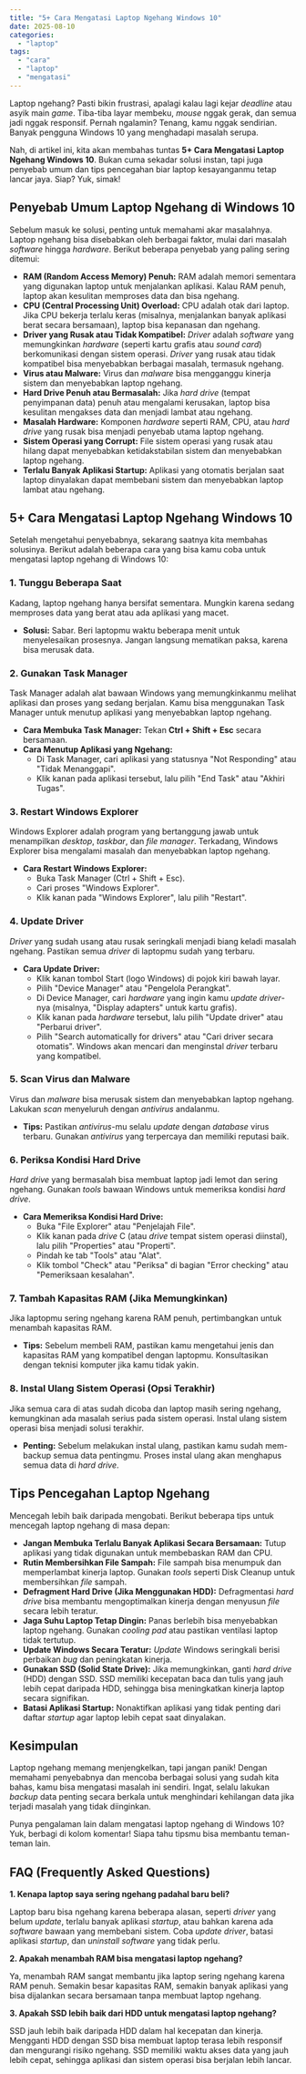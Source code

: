 ```yaml
---
title: "5+ Cara Mengatasi Laptop Ngehang Windows 10"
date: 2025-08-10
categories: 
  - "laptop"
tags: 
  - "cara"
  - "laptop"
  - "mengatasi"
---
```


Laptop ngehang? Pasti bikin frustrasi, apalagi kalau lagi kejar _deadline_ atau asyik main _game_. Tiba-tiba layar membeku, _mouse_ nggak gerak, dan semua jadi nggak responsif. Pernah ngalamin? Tenang, kamu nggak sendirian. Banyak pengguna Windows 10 yang menghadapi masalah serupa.

Nah, di artikel ini, kita akan membahas tuntas **5+ Cara Mengatasi Laptop Ngehang Windows 10**. Bukan cuma sekadar solusi instan, tapi juga penyebab umum dan tips pencegahan biar laptop kesayanganmu tetap lancar jaya. Siap? Yuk, simak!

## Penyebab Umum Laptop Ngehang di Windows 10

Sebelum masuk ke solusi, penting untuk memahami akar masalahnya. Laptop ngehang bisa disebabkan oleh berbagai faktor, mulai dari masalah _software_ hingga _hardware_. Berikut beberapa penyebab yang paling sering ditemui:

- **RAM (Random Access Memory) Penuh:** RAM adalah memori sementara yang digunakan laptop untuk menjalankan aplikasi. Kalau RAM penuh, laptop akan kesulitan memproses data dan bisa ngehang.
- **CPU (Central Processing Unit) Overload:** CPU adalah otak dari laptop. Jika CPU bekerja terlalu keras (misalnya, menjalankan banyak aplikasi berat secara bersamaan), laptop bisa kepanasan dan ngehang.
- **Driver yang Rusak atau Tidak Kompatibel:** _Driver_ adalah _software_ yang memungkinkan _hardware_ (seperti kartu grafis atau _sound card_) berkomunikasi dengan sistem operasi. _Driver_ yang rusak atau tidak kompatibel bisa menyebabkan berbagai masalah, termasuk ngehang.
- **Virus atau Malware:** Virus dan _malware_ bisa mengganggu kinerja sistem dan menyebabkan laptop ngehang.
- **Hard Drive Penuh atau Bermasalah:** Jika _hard drive_ (tempat penyimpanan data) penuh atau mengalami kerusakan, laptop bisa kesulitan mengakses data dan menjadi lambat atau ngehang.
- **Masalah Hardware:** Komponen _hardware_ seperti RAM, CPU, atau _hard drive_ yang rusak bisa menjadi penyebab utama laptop ngehang.
- **Sistem Operasi yang Corrupt:** File sistem operasi yang rusak atau hilang dapat menyebabkan ketidakstabilan sistem dan menyebabkan laptop ngehang.
- **Terlalu Banyak Aplikasi Startup:** Aplikasi yang otomatis berjalan saat laptop dinyalakan dapat membebani sistem dan menyebabkan laptop lambat atau ngehang.

## 5+ Cara Mengatasi Laptop Ngehang Windows 10

Setelah mengetahui penyebabnya, sekarang saatnya kita membahas solusinya. Berikut adalah beberapa cara yang bisa kamu coba untuk mengatasi laptop ngehang di Windows 10:

### 1\. Tunggu Beberapa Saat

Kadang, laptop ngehang hanya bersifat sementara. Mungkin karena sedang memproses data yang berat atau ada aplikasi yang macet.

- **Solusi:** Sabar. Beri laptopmu waktu beberapa menit untuk menyelesaikan prosesnya. Jangan langsung mematikan paksa, karena bisa merusak data.

### 2\. Gunakan Task Manager

Task Manager adalah alat bawaan Windows yang memungkinkanmu melihat aplikasi dan proses yang sedang berjalan. Kamu bisa menggunakan Task Manager untuk menutup aplikasi yang menyebabkan laptop ngehang.

- **Cara Membuka Task Manager:** Tekan **Ctrl + Shift + Esc** secara bersamaan.
- **Cara Menutup Aplikasi yang Ngehang:**
    - Di Task Manager, cari aplikasi yang statusnya "Not Responding" atau "Tidak Menanggapi".
    - Klik kanan pada aplikasi tersebut, lalu pilih "End Task" atau "Akhiri Tugas".

### 3\. Restart Windows Explorer

Windows Explorer adalah program yang bertanggung jawab untuk menampilkan _desktop_, _taskbar_, dan _file manager_. Terkadang, Windows Explorer bisa mengalami masalah dan menyebabkan laptop ngehang.

- **Cara Restart Windows Explorer:**
    - Buka Task Manager (Ctrl + Shift + Esc).
    - Cari proses "Windows Explorer".
    - Klik kanan pada "Windows Explorer", lalu pilih "Restart".

### 4\. Update Driver

_Driver_ yang sudah usang atau rusak seringkali menjadi biang keladi masalah ngehang. Pastikan semua _driver_ di laptopmu sudah yang terbaru.

- **Cara Update Driver:**
    - Klik kanan tombol Start (logo Windows) di pojok kiri bawah layar.
    - Pilih "Device Manager" atau "Pengelola Perangkat".
    - Di Device Manager, cari _hardware_ yang ingin kamu _update driver_\-nya (misalnya, "Display adapters" untuk kartu grafis).
    - Klik kanan pada _hardware_ tersebut, lalu pilih "Update driver" atau "Perbarui driver".
    - Pilih "Search automatically for drivers" atau "Cari driver secara otomatis". Windows akan mencari dan menginstal _driver_ terbaru yang kompatibel.

### 5\. Scan Virus dan Malware

Virus dan _malware_ bisa merusak sistem dan menyebabkan laptop ngehang. Lakukan _scan_ menyeluruh dengan _antivirus_ andalanmu.

- **Tips:** Pastikan _antivirus_\-mu selalu _update_ dengan _database_ virus terbaru. Gunakan _antivirus_ yang terpercaya dan memiliki reputasi baik.

### 6\. Periksa Kondisi Hard Drive

_Hard drive_ yang bermasalah bisa membuat laptop jadi lemot dan sering ngehang. Gunakan _tools_ bawaan Windows untuk memeriksa kondisi _hard drive_.

- **Cara Memeriksa Kondisi Hard Drive:**
    - Buka "File Explorer" atau "Penjelajah File".
    - Klik kanan pada _drive_ C (atau _drive_ tempat sistem operasi diinstal), lalu pilih "Properties" atau "Properti".
    - Pindah ke tab "Tools" atau "Alat".
    - Klik tombol "Check" atau "Periksa" di bagian "Error checking" atau "Pemeriksaan kesalahan".

### 7\. Tambah Kapasitas RAM (Jika Memungkinkan)

Jika laptopmu sering ngehang karena RAM penuh, pertimbangkan untuk menambah kapasitas RAM.

- **Tips:** Sebelum membeli RAM, pastikan kamu mengetahui jenis dan kapasitas RAM yang kompatibel dengan laptopmu. Konsultasikan dengan teknisi komputer jika kamu tidak yakin.

### 8\. Instal Ulang Sistem Operasi (Opsi Terakhir)

Jika semua cara di atas sudah dicoba dan laptop masih sering ngehang, kemungkinan ada masalah serius pada sistem operasi. Instal ulang sistem operasi bisa menjadi solusi terakhir.

- **Penting:** Sebelum melakukan instal ulang, pastikan kamu sudah mem-backup semua data pentingmu. Proses instal ulang akan menghapus semua data di _hard drive_.

## Tips Pencegahan Laptop Ngehang

Mencegah lebih baik daripada mengobati. Berikut beberapa tips untuk mencegah laptop ngehang di masa depan:

- **Jangan Membuka Terlalu Banyak Aplikasi Secara Bersamaan:** Tutup aplikasi yang tidak digunakan untuk membebaskan RAM dan CPU.
- **Rutin Membersihkan File Sampah:** File sampah bisa menumpuk dan memperlambat kinerja laptop. Gunakan _tools_ seperti Disk Cleanup untuk membersihkan _file_ sampah.
- **Defragment Hard Drive (Jika Menggunakan HDD):** Defragmentasi _hard drive_ bisa membantu mengoptimalkan kinerja dengan menyusun _file_ secara lebih teratur.
- **Jaga Suhu Laptop Tetap Dingin:** Panas berlebih bisa menyebabkan laptop ngehang. Gunakan _cooling pad_ atau pastikan ventilasi laptop tidak tertutup.
- **Update Windows Secara Teratur:** _Update_ Windows seringkali berisi perbaikan _bug_ dan peningkatan kinerja.
- **Gunakan SSD (Solid State Drive):** Jika memungkinkan, ganti _hard drive_ (HDD) dengan SSD. SSD memiliki kecepatan baca dan tulis yang jauh lebih cepat daripada HDD, sehingga bisa meningkatkan kinerja laptop secara signifikan.
- **Batasi Aplikasi Startup:** Nonaktifkan aplikasi yang tidak penting dari daftar _startup_ agar laptop lebih cepat saat dinyalakan.

## Kesimpulan

Laptop ngehang memang menjengkelkan, tapi jangan panik! Dengan memahami penyebabnya dan mencoba berbagai solusi yang sudah kita bahas, kamu bisa mengatasi masalah ini sendiri. Ingat, selalu lakukan _backup_ data penting secara berkala untuk menghindari kehilangan data jika terjadi masalah yang tidak diinginkan.

Punya pengalaman lain dalam mengatasi laptop ngehang di Windows 10? Yuk, berbagi di kolom komentar! Siapa tahu tipsmu bisa membantu teman-teman lain.

## FAQ (Frequently Asked Questions)

**1\. Kenapa laptop saya sering ngehang padahal baru beli?**

Laptop baru bisa ngehang karena beberapa alasan, seperti _driver_ yang belum _update_, terlalu banyak aplikasi _startup_, atau bahkan karena ada _software_ bawaan yang membebani sistem. Coba _update driver_, batasi aplikasi _startup_, dan _uninstall software_ yang tidak perlu.

**2\. Apakah menambah RAM bisa mengatasi laptop ngehang?**

Ya, menambah RAM sangat membantu jika laptop sering ngehang karena RAM penuh. Semakin besar kapasitas RAM, semakin banyak aplikasi yang bisa dijalankan secara bersamaan tanpa membuat laptop ngehang.

**3\. Apakah SSD lebih baik dari HDD untuk mengatasi laptop ngehang?**

SSD jauh lebih baik daripada HDD dalam hal kecepatan dan kinerja. Mengganti HDD dengan SSD bisa membuat laptop terasa lebih responsif dan mengurangi risiko ngehang. SSD memiliki waktu akses data yang jauh lebih cepat, sehingga aplikasi dan sistem operasi bisa berjalan lebih lancar.
